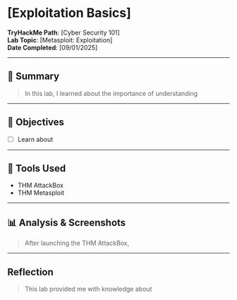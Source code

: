 # [Exploitation Basics]

**TryHackMe Path**: [Cyber Security 101]  
**Lab Topic**: [Metasploit: Exploitation]  
**Date Completed**: [09/01/2025]

---

## 🧠 Summary

> In this lab, I learned about the importance of understanding 
---

## 🎯 Objectives
- [ ] Learn about 
      
---

## 🧰 Tools Used
- THM AttackBox
- THM Metasploit
  
---


## 📊 Analysis & Screenshots

> After launching the THM AttackBox, 

---

## Reflection

> This lab provided me with knowledge about 
